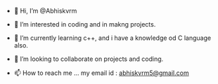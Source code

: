 - 👋 Hi, I’m @Abhiskvrm
- 👀 I’m interested in coding and in makng projects.
- 🌱 I’m currently learning c++, and i have a knowledge od C language also.
- 💞️ I’m looking to collaborate on  projects and coding.

- 📫 How to reach me ...
my email id : abhiskvrm5@gmail.com

